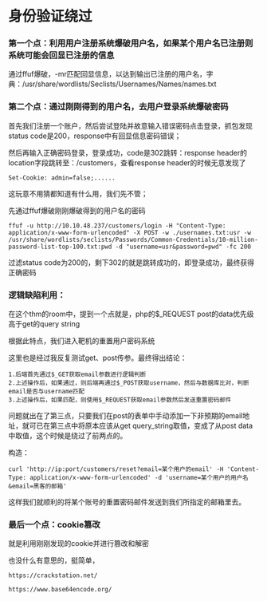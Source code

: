 # 身份验证绕过

### 第一个点：利用用户注册系统爆破用户名，如果某个用户名已注册则系统可能会回显已注册的信息

通过ffuf爆破，-mr匹配回显信息，以达到输出已注册的用户名，字典：/usr/share/wordlists/Seclists/Usernames/Names/names.txt



### 第二个点：通过刚刚得到的用户名，去用户登录系统爆破密码

首先我们注册一个账户，然后尝试登陆并故意输入错误密码点击登录，抓包发现status code是200，response中有回显信息密码错误；

然后再输入正确密码登录，登录成功，code是302跳转：response header的location字段跳转至：/customers，查看response header的时候无意发现了

    Set-Cookie: admin=false;......

这玩意不用猜都知道有什么用，我们先不管；

先通过ffuf爆破刚刚爆破得到的用户名的密码

    ffuf -u http://10.10.48.237/customers/login -H "Content-Type: application/x-www-form-urlencoded" -X POST -w ./usernames.txt:usr -w /usr/share/wordlists/seclists/Passwords/Common-Credentials/10-million-password-list-top-100.txt:pwd -d "username=usr&password=pwd" -fc 200

过滤status code为200的，剩下302的就是跳转成功的，即登录成功，最终获得正确密码


### 逻辑缺陷利用：

在这个thm的room中，提到一个点就是，php的$_REQUEST  post的data优先级高于get的query string

根据此特点，我们进入靶机的重置用户密码系统

这里也是经过我反复测试get、post传参。最终得出结论：

    1.后端首先通过$_GET获取email参数进行逻辑判断
    2.上述操作后，如果通过，则后端再通过$_POST获取username，然后与数据库比对，判断email是否与username匹配
    3.上述操作后，如果匹配，则使用$_REQUEST获取email参数然后发送重置密码邮件

问题就出在了第三点，只要我们在post的表单中手动添加一下非预期的email地址，就可已在第三点中将原本应该从get query_string取值，变成了从post data中取值，这个时候是绕过了前两点的。

构造：

    curl 'http://ip:port/customers/reset?email=某个用户的email' -H 'Content-Type: application/x-www-form-urlencoded' -d 'username=某个用户的用户名&email=黑客的邮箱'

这样我们就顺利的将某个账号的重置密码邮件发送到我们所指定的邮箱里去。


### 最后一个点：cookie篡改

就是利用刚刚发现的cookie并进行篡改和解密

也没什么有意思的，挺简单，

    https://crackstation.net/

    https://www.base64encode.org/

